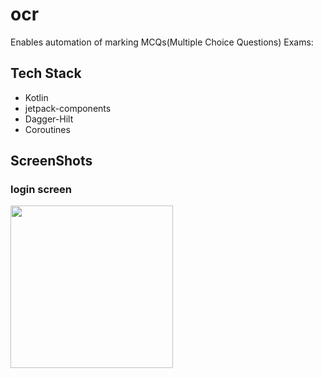 # ocr
Enables automation of marking MCQs(Multiple Choice Questions) Exams:

## Tech Stack
- Kotlin
- jetpack-components
- Dagger-Hilt
- Coroutines



## ScreenShots 


### login screen
<img src="https://user-images.githubusercontent.com/63531125/109155096-36922a00-7780-11eb-9791-250a48f690b0.jpeg" width="260">&emsp;
